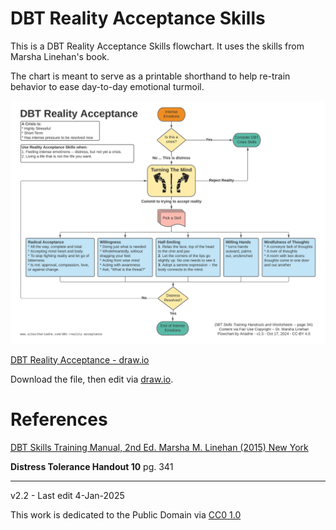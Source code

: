 # DBT Reality Acceptance Skills

This is a DBT Reality Acceptance Skills flowchart. It uses the skills from Marsha Linehan's book.

The chart is meant to serve as a printable shorthand to help re-train behavior to ease day-to-day emotional turmoil.

![DBT Reality Acceptance Chart](images/dbt_reality_acceptance_chart_v15.png)

[DBT Reality Acceptance - draw.io](drawio-charts/dbtwithariadne-reality-acceptance-skills.drawio)

Download the file, then edit via [draw.io](https://app.diagrams.net/).

# References

[DBT Skills Training Manual, 2nd Ed. Marsha M. Linehan (2015) New York](https://doi.org/10.1097/nmd.0000000000000387)

**Distress Tolerance Handout 10** pg. 341

---------------------------------

v2.2 - Last edit 4-Jan-2025 
 
This work is dedicated to the Public Domain via [CC0 1.0](https://creativecommons.org/publicdomain/zero/1.0/)
